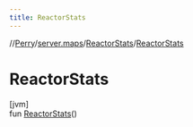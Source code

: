 ```yaml
---
title: ReactorStats
---
```

//[Perry](../../../index.html)/[server.maps](../index.html)/[ReactorStats](index.html)/[ReactorStats](-reactor-stats.html)



# ReactorStats



[jvm]\
fun [ReactorStats](-reactor-stats.html)()




